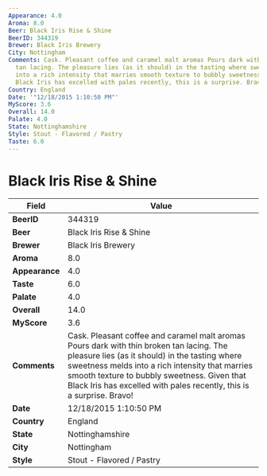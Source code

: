 ```yaml
---
Appearance: 4.0
Aroma: 8.0
Beer: Black Iris Rise & Shine
BeerID: 344319
Brewer: Black Iris Brewery
City: Nottingham
Comments: Cask. Pleasant coffee and caramel malt aromas Pours dark with thin broken
  tan lacing. The pleasure lies (as it should) in the tasting where sweetness melds
  into a rich intensity that marries smooth texture to bubbly sweetness. Given that
  Black Iris has excelled with pales recently, this is a surprise. Bravo!
Country: England
Date: '"12/18/2015 1:10:50 PM"'
MyScore: 3.6
Overall: 14.0
Palate: 4.0
State: Nottinghamshire
Style: Stout - Flavored / Pastry
Taste: 6.0
---
```


# Black Iris Rise & Shine

| Field         | Value |
|---------------|-------|
| **BeerID** | 344319 |
| **Beer** | Black Iris Rise & Shine |
| **Brewer** | Black Iris Brewery |
| **Aroma** | 8.0 |
| **Appearance** | 4.0 |
| **Taste** | 6.0 |
| **Palate** | 4.0 |
| **Overall** | 14.0 |
| **MyScore** | 3.6 |
| **Comments** | Cask. Pleasant coffee and caramel malt aromas Pours dark with thin broken tan lacing. The pleasure lies (as it should) in the tasting where sweetness melds into a rich intensity that marries smooth texture to bubbly sweetness. Given that Black Iris has excelled with pales recently, this is a surprise. Bravo! |
| **Date** | 12/18/2015 1:10:50 PM |
| **Country** | England |
| **State** | Nottinghamshire |
| **City** | Nottingham |
| **Style** | Stout - Flavored / Pastry |
